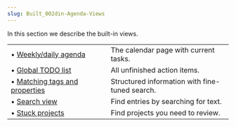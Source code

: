 ```yaml
---
slug: Built_002din-Agenda-Views
---
```


In this section we describe the built-in views.

|                                                                |    |                                                |
| :------------------------------------------------------------- | -- | :--------------------------------------------- |
| • [Weekly/daily agenda](Weekly_002fdaily-agenda)               |    | The calendar page with current tasks.          |
| • [Global TODO list](Global-TODO-list)                         |    | All unfinished action items.                   |
| • [Matching tags and properties](Matching-tags-and-properties) |    | Structured information with fine-tuned search. |
| • [Search view](Search-view)                                   |    | Find entries by searching for text.            |
| • [Stuck projects](Stuck-projects)                             |    | Find projects you need to review.              |

